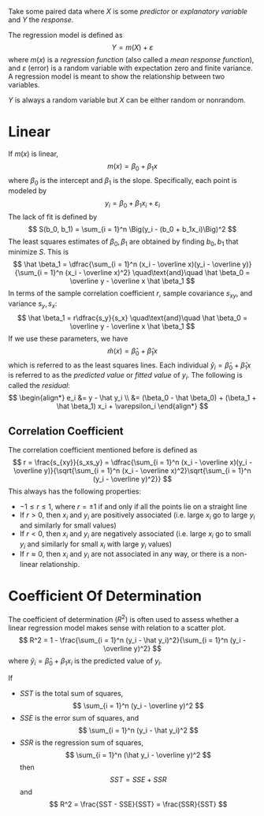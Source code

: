 Take some paired data where $X$ is some *predictor* or *explanatory variable* and $Y$ the *response*.

The regression model is defined as
$$
Y = m(X) + \varepsilon
$$
where $m(x)$ is a *regression function* (also called a *mean response function*), and $\varepsilon$ (error) is a random variable with expectation zero and finite variance. A regression model is meant to show the relationship between two variables.

$Y$ is always a random variable but $X$ can be either random or nonrandom.

# Linear
If $m(x)$ is linear,
$$
m(x) = \beta_0 + \beta_1 x
$$
where $\beta_0$ is the intercept and $\beta_1$ is the slope. Specifically, each point is modeled by
$$
y_i = \beta_0 + \beta_1 x_i + \varepsilon_i
$$
The lack of fit is defined by
$$
S(b_0, b_1) = \sum_{i = 1}^n \Big(y_i - (b_0 + b_1x_i)\Big)^2
$$
The least squares estimates of $\beta_0, \beta_1$ are obtained by finding $b_0, b_1$ that minimize $S$. This is
$$
\hat \beta_1 = \dfrac{\sum_{i = 1}^n (x_i - \overline x)(y_i - \overline y)}{\sum_{i = 1}^n (x_i - \overline x)^2}
\quad\text{and}\quad
\hat \beta_0 = \overline y - \overline x \hat \beta_1
$$
In terms of the sample correlation coefficient $r$, sample covariance $s_{xy}$, and variance $s_y, s_x$:
$$
\hat \beta_1 = r\dfrac{s_y}{s_x}
\quad\text{and}\quad
\hat \beta_0 = \overline y - \overline x \hat \beta_1
$$
If we use these parameters, we have
$$
\hat m(x) = \hat \beta_0 + \hat \beta_1 x
$$
which is referred to as the least squares lines. Each individual $\hat y_i = \hat \beta_0 + \hat \beta_1 x$ is referred to as the *predicted value* or *fitted value* of $y_i$. The following is called the *residual*:
$$
\begin{align*}
e_i &= y - \hat y_i \\
&= (\beta_0 - \hat \beta_0) + (\beta_1 + \hat \beta_1) x_i + \varepsilon_i
\end{align*}
$$
## Correlation Coefficient
The correlation coefficient mentioned before is defined as
$$
r = \frac{s_{xy}}{s_xs_y} = \dfrac{\sum_{i = 1}^n (x_i - \overline x)(y_i - \overline y)}{\sqrt{\sum_{i = 1}^n (x_i - \overline x)^2}\sqrt{\sum_{i = 1}^n (y_i - \overline y)^2}}
$$
This always has the following properties:
- $-1 \le r \le 1$, where $r = \pm 1$ if and only if all the points lie on a straight line
- If $r > 0$, then $x_i$ and $y_i$ are positively associated (i.e. large $x_i$ go to large $y_i$ and similarly for small values)
- If $r < 0$, then $x_i$ and $y_i$ are negatively associated (i.e. large $x_i$ go to small $y_i$ and similarly for small $x_i$ with large $y_i$ values)
- If $r \approx 0$, then $x_i$ and $y_i$ are not associated in any way, or there is a non-linear relationship.
# Coefficient Of Determination
The coefficient of determination ($R^2$) is often used to assess whether a linear regression model makes sense with relation to a scatter plot.
$$
R^2 = 1 - \frac{\sum_{i = 1}^n (y_i - \hat y_i)^2}{\sum_{i = 1}^n (y_i - \overline y)^2}
$$
where $\hat y_i = \hat \beta_0 + \beta_1 x_i$ is the predicted value of $y_i$.

If
- $SST$ is the total sum of squares,
$$
\sum_{i = 1}^n (y_i - \overline y)^2
$$
- $SSE$ is the error sum of squares, and
$$
\sum_{i = 1}^n (y_i - \hat y_i)^2
$$
- $SSR$ is the regression sum of squares,
$$
\sum_{i = 1}^n (\hat y_i - \overline y)^2
$$
then
$$
SST = SSE + SSR
$$
and
$$
R^2 = \frac{SST - SSE}{SST} = \frac{SSR}{SST}
$$

